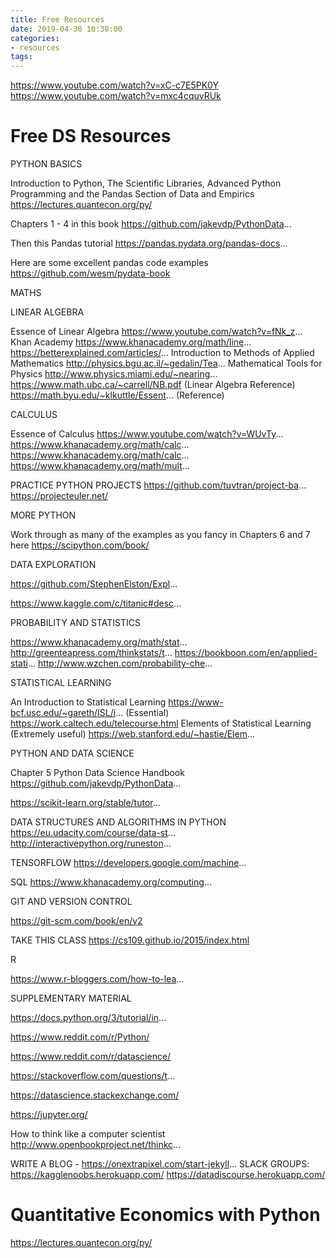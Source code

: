 ```yaml
---
title: Free Resources
date: 2019-04-30 10:30:00
categories:
- resources
tags:
---
```


https://www.youtube.com/watch?v=xC-c7E5PK0Y  
https://www.youtube.com/watch?v=mxc4cquvRUk

# Free DS Resources

PYTHON BASICS

Introduction to Python, The Scientific Libraries, Advanced Python Programming and the Pandas Section of Data and Empirics https://lectures.quantecon.org/py/

Chapters 1 - 4 in this book https://github.com/jakevdp/PythonData...

Then this Pandas tutorial https://pandas.pydata.org/pandas-docs...

Here are some excellent pandas code examples https://github.com/wesm/pydata-book


MATHS


LINEAR ALGEBRA 

Essence of Linear Algebra https://www.youtube.com/watch?v=fNk_z...
Khan Academy https://www.khanacademy.org/math/line...
https://betterexplained.com/articles/...
Introduction to Methods of Applied Mathematics http://physics.bgu.ac.il/~gedalin/Tea...
Mathematical Tools for Physics http://www.physics.miami.edu/~nearing...
https://www.math.ubc.ca/~carrell/NB.pdf (Linear Algebra Reference)
https://math.byu.edu/~klkuttle/Essent... (Reference)

CALCULUS

Essence of Calculus https://www.youtube.com/watch?v=WUvTy...
https://www.khanacademy.org/math/calc...
https://www.khanacademy.org/math/calc...
https://www.khanacademy.org/math/mult...

PRACTICE PYTHON PROJECTS
https://github.com/tuvtran/project-ba...
https://projecteuler.net/

MORE PYTHON

Work through as many of the examples as you fancy in Chapters 6 and 7 here https://scipython.com/book/

DATA EXPLORATION

https://github.com/StephenElston/Expl...

https://www.kaggle.com/c/titanic#desc...

PROBABILITY AND STATISTICS

https://www.khanacademy.org/math/stat...
http://greenteapress.com/thinkstats/t...
https://bookboon.com/en/applied-stati...
http://www.wzchen.com/probability-che...


STATISTICAL LEARNING 

An Introduction to Statistical Learning https://www-bcf.usc.edu/~gareth/ISL/i... (Essential)
https://work.caltech.edu/telecourse.html
Elements of Statistical Learning (Extremely useful)
https://web.stanford.edu/~hastie/Elem...

PYTHON AND DATA SCIENCE

Chapter 5 Python Data Science Handbook https://github.com/jakevdp/PythonData...

https://scikit-learn.org/stable/tutor...

DATA STRUCTURES AND ALGORITHMS IN PYTHON
https://eu.udacity.com/course/data-st...
http://interactivepython.org/runeston...

TENSORFLOW
https://developers.google.com/machine...

SQL
https://www.khanacademy.org/computing...

GIT AND VERSION CONTROL

https://git-scm.com/book/en/v2 

TAKE THIS CLASS
https://cs109.github.io/2015/index.html

R

https://www.r-bloggers.com/how-to-lea...

SUPPLEMENTARY MATERIAL

https://docs.python.org/3/tutorial/in...

https://www.reddit.com/r/Python/

https://www.reddit.com/r/datascience/

https://stackoverflow.com/questions/t...

https://datascience.stackexchange.com/

https://jupyter.org/

How to think like a computer scientist http://www.openbookproject.net/thinkc...

WRITE A BLOG - https://onextrapixel.com/start-jekyll...
SLACK GROUPS: https://kagglenoobs.herokuapp.com/ https://datadiscourse.herokuapp.com/

# Quantitative Economics with Python
https://lectures.quantecon.org/py/